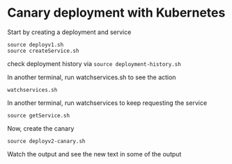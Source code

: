 # Canary deployment with Kubernetes

Start by creating a deployment and service
```
source deployv1.sh
source createService.sh
```

check deployment history via ```source deployment-history.sh```

In another terminal, run watchservices.sh to see the action
```
watchservices.sh
```

In another terminal, run watchservices to keep requesting the service
```
source getService.sh
```

Now, create the canary
```
source deployv2-canary.sh
```

Watch the output and see the new text in some of the output
